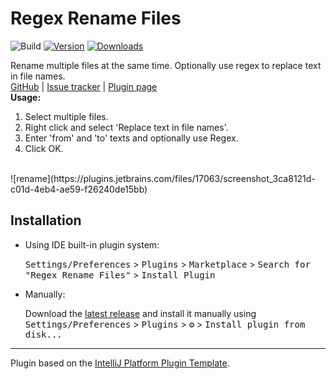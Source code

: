# Regex Rename Files

![Build](https://github.com/Bryanx/regex-rename-files/workflows/Build/badge.svg)
[![Version](https://img.shields.io/jetbrains/plugin/v/17063.svg)](https://plugins.jetbrains.com/plugin/17063)
[![Downloads](https://img.shields.io/jetbrains/plugin/d/17063.svg)](https://plugins.jetbrains.com/plugin/17063)

<!-- Plugin description -->
Rename multiple files at the same time. Optionally use regex to replace text in file names.
<br/>
[GitHub](https://github.com/Bryanx/regex-rename-files) | [Issue tracker](https://github.com/Bryanx/regex-rename-files/issues) | [Plugin page](https://plugins.jetbrains.com/plugin/17063-regex-rename-files)
<br/>
**Usage:**
1. Select multiple files.
2. Right click and select 'Replace text in file names'.
3. Enter 'from' and 'to' texts and optionally use Regex.
4. Click OK.
<br/>
![rename](https://plugins.jetbrains.com/files/17063/screenshot_3ca8121d-c01d-4eb4-ae59-f26240de15bb)
<!-- Plugin description end -->

## Installation

- Using IDE built-in plugin system:

  <kbd>Settings/Preferences</kbd> > <kbd>Plugins</kbd> > <kbd>Marketplace</kbd> > <kbd>Search for "Regex Rename Files"</kbd> >
  <kbd>Install Plugin</kbd>

- Manually:

  Download the [latest release](https://github.com/Bryanx/regex-rename-files/releases/latest) and install it manually using
  <kbd>Settings/Preferences</kbd> > <kbd>Plugins</kbd> > <kbd>⚙️</kbd> > <kbd>Install plugin from disk...</kbd>


---
Plugin based on the [IntelliJ Platform Plugin Template][template].

[template]: https://github.com/JetBrains/intellij-platform-plugin-template
